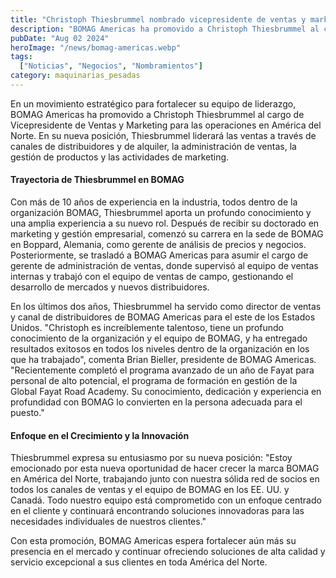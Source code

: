 ```yaml
---
title: "Christoph Thiesbrummel nombrado vicepresidente de ventas y marketing en BOMAG Americas"
description: "BOMAG Americas ha promovido a Christoph Thiesbrummel al cargo de Vicepresidente de Ventas y Marketing, aprovechando su extensa experiencia dentro de la organización para liderar las operaciones en América del Norte."
pubDate: "Aug 02 2024"
heroImage: "/news/bomag-americas.webp"
tags:
  ["Noticias", "Negocios", "Nombramientos"]
category: maquinarias_pesadas
---
```


En un movimiento estratégico para fortalecer su equipo de liderazgo, BOMAG Americas ha promovido a Christoph Thiesbrummel al cargo de Vicepresidente de Ventas y Marketing para las operaciones en América del Norte. En su nueva posición, Thiesbrummel liderará las ventas a través de canales de distribuidores y de alquiler, la administración de ventas, la gestión de productos y las actividades de marketing.

#### Trayectoria de Thiesbrummel en BOMAG

Con más de 10 años de experiencia en la industria, todos dentro de la organización BOMAG, Thiesbrummel aporta un profundo conocimiento y una amplia experiencia a su nuevo rol. Después de recibir su doctorado en marketing y gestión empresarial, comenzó su carrera en la sede de BOMAG en Boppard, Alemania, como gerente de análisis de precios y negocios. Posteriormente, se trasladó a BOMAG Americas para asumir el cargo de gerente de administración de ventas, donde supervisó al equipo de ventas internas y trabajó con el equipo de ventas de campo, gestionando el desarrollo de mercados y nuevos distribuidores.

En los últimos dos años, Thiesbrummel ha servido como director de ventas y canal de distribuidores de BOMAG Americas para el este de los Estados Unidos. "Christoph es increíblemente talentoso, tiene un profundo conocimiento de la organización y el equipo de BOMAG, y ha entregado resultados exitosos en todos los niveles dentro de la organización en los que ha trabajado", comenta Brian Bieller, presidente de BOMAG Americas. "Recientemente completó el programa avanzado de un año de Fayat para personal de alto potencial, el programa de formación en gestión de la Global Fayat Road Academy. Su conocimiento, dedicación y experiencia en profundidad con BOMAG lo convierten en la persona adecuada para el puesto."

#### Enfoque en el Crecimiento y la Innovación

Thiesbrummel expresa su entusiasmo por su nueva posición: "Estoy emocionado por esta nueva oportunidad de hacer crecer la marca BOMAG en América del Norte, trabajando junto con nuestra sólida red de socios en todos los canales de ventas y el equipo de BOMAG en los EE. UU. y Canadá. Todo nuestro equipo está comprometido con un enfoque centrado en el cliente y continuará encontrando soluciones innovadoras para las necesidades individuales de nuestros clientes."

Con esta promoción, BOMAG Americas espera fortalecer aún más su presencia en el mercado y continuar ofreciendo soluciones de alta calidad y servicio excepcional a sus clientes en toda América del Norte.